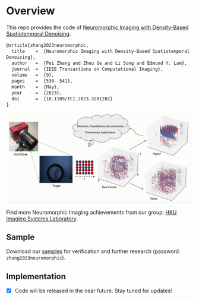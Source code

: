 # Overview
This repo provides the code of [Neuromorphic Imaging with Density-Based Spatiotemporal Denoising](https://doi.org/10.1109/TCI.2023.3281202).
```
@article{zhang2023neuromorphic,
  title    =  {Neuromorphic Imaging with Density-Based Spatiotemporal Denoising},
  author   =  {Pei Zhang and Zhou Ge and Li Song and Edmund Y. Lam},
  journal  =  {IEEE Transactions on Computational Imaging},
  volume   =  {9},
  pages    =  {530--541},
  month    =  {May},
  year     =  {2023},
  doi      =  {10.1109/TCI.2023.3281202}
}
```
![Demo](./imgs/demo.gif)

Find more Neuromorphic Imaging achievements from our group: [HKU Imaging Systems Laboratory](https://www.eee.hku.hk/~elam/research/pub-uf.html).
## Sample
Download our [samples](https://connecthkuhk-my.sharepoint.com/:u:/g/personal/u3008016_connect_hku_hk/EU1CVbq4zE5Jozh1YR7ZHNUBQIVZ9yjG9xZNfmRSyCvuxA) for verification and further research (password: `zhang2023neuromorphic`).

## Implementation
- [x] Code will be released in the near future. Stay tuned for updates!
